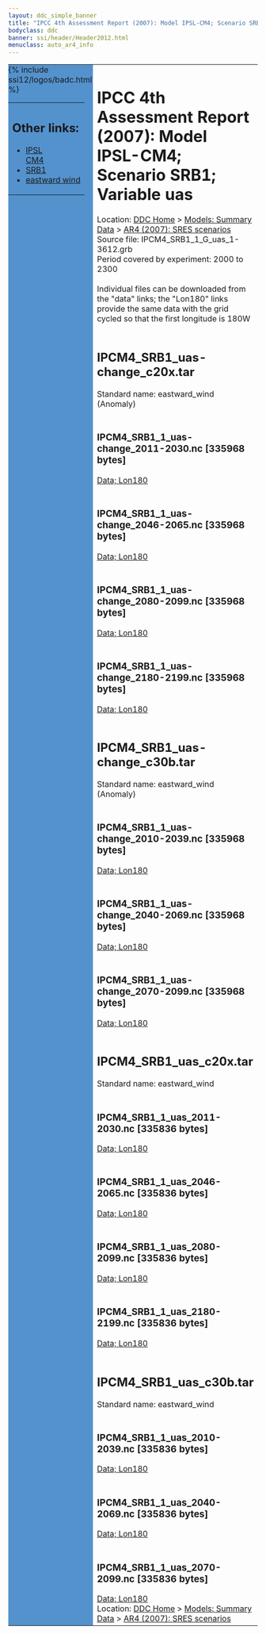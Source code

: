 ```yaml
---
layout: ddc_simple_banner
title: "IPCC 4th Assessment Report (2007): Model IPSL-CM4; Scenario SRB1; Variable uas"
bodyclass: ddc
banner: ssi/header/Header2012.html
menuclass: auto_ar4_info
---
```



<table width="100%" border="0" cellspacing="0" cellpadding="0" style="border-collapse: collapse;">
<tr style="margin:0;padding:0;border:0;">
<td style="margin:0;padding:0;border:0;height:1pt;width:150pt;background:#5492CD;" valign="top" >

<div id="lh-col2" class="auto_ar4_info">
<table class="menumain" bgcolor="#5492CD" cellspacing="0" width="100%" border="0">
<tr><td>
<h2> Other links:</h2>
<ul>
<li><a href="/auto/ar4/model-IPSL-CM4.html">IPSL<br/>CM4</a></li>
<li><a href="/auto/ar4/scenario-SRB1.html">SRB1</a></li>
<li><a href="/auto/ar4/var-eastward_wind.html">eastward wind</a></li>
</ul>
</td></tr>
{% include ssi12/logos/badc.html %}
</table>
</div>
</td>
<td><h1>IPCC 4th Assessment Report (2007): Model IPSL-CM4; Scenario SRB1; Variable uas</h1>

<!-- Breadcrumb1 -->
<div id="breadcrumb1" align="left">
Location: <a href="/index.html">DDC Home</a> > <a href="/sim/gcm_clim/">Models: Summary Data</a>
> <a href="/sim/gcm_clim/SRES_AR4/index.html">AR4 (2007): SRES scenarios</a>
</div>
<!-- End of Breadcrumb1 -->Source file: IPCM4_SRB1_1_G_uas_1-3612.grb
<br/>
Period covered by experiment: 2000 to 2300<br/>
<br/>Individual files can be downloaded from the "data" links; the "Lon180" links provide the same data
         with the grid cycled so that the first longitude is 180W<br/>
<br/><h2>IPCM4_SRB1_uas-change_c20x.tar</h2>
Standard name: eastward_wind (Anomaly)<br>
<br/><h3>IPCM4_SRB1_1_uas-change_2011-2030.nc [335968 bytes]</h3>
<a href="http://apps.ipcc-data.org/cgi-bin/downl/ar4_nc/uas/IPCM4_SRB1_1_uas-change_2011-2030.nc">Data; </a><a href="http://apps.ipcc-data.org/cgi-bin/downl/ar4_nc/uas/IPCM4_SRB1_1_uas-change_2011-2030.cyto180.nc"> Lon180</a><br/>
<br/><h3>IPCM4_SRB1_1_uas-change_2046-2065.nc [335968 bytes]</h3>
<a href="http://apps.ipcc-data.org/cgi-bin/downl/ar4_nc/uas/IPCM4_SRB1_1_uas-change_2046-2065.nc">Data; </a><a href="http://apps.ipcc-data.org/cgi-bin/downl/ar4_nc/uas/IPCM4_SRB1_1_uas-change_2046-2065.cyto180.nc"> Lon180</a><br/>
<br/><h3>IPCM4_SRB1_1_uas-change_2080-2099.nc [335968 bytes]</h3>
<a href="http://apps.ipcc-data.org/cgi-bin/downl/ar4_nc/uas/IPCM4_SRB1_1_uas-change_2080-2099.nc">Data; </a><a href="http://apps.ipcc-data.org/cgi-bin/downl/ar4_nc/uas/IPCM4_SRB1_1_uas-change_2080-2099.cyto180.nc"> Lon180</a><br/>
<br/><h3>IPCM4_SRB1_1_uas-change_2180-2199.nc [335968 bytes]</h3>
<a href="http://apps.ipcc-data.org/cgi-bin/downl/ar4_nc/uas/IPCM4_SRB1_1_uas-change_2180-2199.nc">Data; </a><a href="http://apps.ipcc-data.org/cgi-bin/downl/ar4_nc/uas/IPCM4_SRB1_1_uas-change_2180-2199.cyto180.nc"> Lon180</a><br/>
<br/><h2>IPCM4_SRB1_uas-change_c30b.tar</h2>
Standard name: eastward_wind (Anomaly)<br>
<br/><h3>IPCM4_SRB1_1_uas-change_2010-2039.nc [335968 bytes]</h3>
<a href="http://apps.ipcc-data.org/cgi-bin/downl/ar4_nc/uas/IPCM4_SRB1_1_uas-change_2010-2039.nc">Data; </a><a href="http://apps.ipcc-data.org/cgi-bin/downl/ar4_nc/uas/IPCM4_SRB1_1_uas-change_2010-2039.cyto180.nc"> Lon180</a><br/>
<br/><h3>IPCM4_SRB1_1_uas-change_2040-2069.nc [335968 bytes]</h3>
<a href="http://apps.ipcc-data.org/cgi-bin/downl/ar4_nc/uas/IPCM4_SRB1_1_uas-change_2040-2069.nc">Data; </a><a href="http://apps.ipcc-data.org/cgi-bin/downl/ar4_nc/uas/IPCM4_SRB1_1_uas-change_2040-2069.cyto180.nc"> Lon180</a><br/>
<br/><h3>IPCM4_SRB1_1_uas-change_2070-2099.nc [335968 bytes]</h3>
<a href="http://apps.ipcc-data.org/cgi-bin/downl/ar4_nc/uas/IPCM4_SRB1_1_uas-change_2070-2099.nc">Data; </a><a href="http://apps.ipcc-data.org/cgi-bin/downl/ar4_nc/uas/IPCM4_SRB1_1_uas-change_2070-2099.cyto180.nc"> Lon180</a><br/>
<br/><h2>IPCM4_SRB1_uas_c20x.tar</h2>
Standard name: eastward_wind<br>
<br/><h3>IPCM4_SRB1_1_uas_2011-2030.nc [335836 bytes]</h3>
<a href="http://apps.ipcc-data.org/cgi-bin/downl/ar4_nc/uas/IPCM4_SRB1_1_uas_2011-2030.nc">Data; </a><a href="http://apps.ipcc-data.org/cgi-bin/downl/ar4_nc/uas/IPCM4_SRB1_1_uas_2011-2030.cyto180.nc"> Lon180</a><br/>
<br/><h3>IPCM4_SRB1_1_uas_2046-2065.nc [335836 bytes]</h3>
<a href="http://apps.ipcc-data.org/cgi-bin/downl/ar4_nc/uas/IPCM4_SRB1_1_uas_2046-2065.nc">Data; </a><a href="http://apps.ipcc-data.org/cgi-bin/downl/ar4_nc/uas/IPCM4_SRB1_1_uas_2046-2065.cyto180.nc"> Lon180</a><br/>
<br/><h3>IPCM4_SRB1_1_uas_2080-2099.nc [335836 bytes]</h3>
<a href="http://apps.ipcc-data.org/cgi-bin/downl/ar4_nc/uas/IPCM4_SRB1_1_uas_2080-2099.nc">Data; </a><a href="http://apps.ipcc-data.org/cgi-bin/downl/ar4_nc/uas/IPCM4_SRB1_1_uas_2080-2099.cyto180.nc"> Lon180</a><br/>
<br/><h3>IPCM4_SRB1_1_uas_2180-2199.nc [335836 bytes]</h3>
<a href="http://apps.ipcc-data.org/cgi-bin/downl/ar4_nc/uas/IPCM4_SRB1_1_uas_2180-2199.nc">Data; </a><a href="http://apps.ipcc-data.org/cgi-bin/downl/ar4_nc/uas/IPCM4_SRB1_1_uas_2180-2199.cyto180.nc"> Lon180</a><br/>
<br/><h2>IPCM4_SRB1_uas_c30b.tar</h2>
Standard name: eastward_wind<br>
<br/><h3>IPCM4_SRB1_1_uas_2010-2039.nc [335836 bytes]</h3>
<a href="http://apps.ipcc-data.org/cgi-bin/downl/ar4_nc/uas/IPCM4_SRB1_1_uas_2010-2039.nc">Data; </a><a href="http://apps.ipcc-data.org/cgi-bin/downl/ar4_nc/uas/IPCM4_SRB1_1_uas_2010-2039.cyto180.nc"> Lon180</a><br/>
<br/><h3>IPCM4_SRB1_1_uas_2040-2069.nc [335836 bytes]</h3>
<a href="http://apps.ipcc-data.org/cgi-bin/downl/ar4_nc/uas/IPCM4_SRB1_1_uas_2040-2069.nc">Data; </a><a href="http://apps.ipcc-data.org/cgi-bin/downl/ar4_nc/uas/IPCM4_SRB1_1_uas_2040-2069.cyto180.nc"> Lon180</a><br/>
<br/><h3>IPCM4_SRB1_1_uas_2070-2099.nc [335836 bytes]</h3>
<a href="http://apps.ipcc-data.org/cgi-bin/downl/ar4_nc/uas/IPCM4_SRB1_1_uas_2070-2099.nc">Data; </a><a href="http://apps.ipcc-data.org/cgi-bin/downl/ar4_nc/uas/IPCM4_SRB1_1_uas_2070-2099.cyto180.nc"> Lon180</a><br/>
<!-- Breadcrumb2 -->
<div id="breadcrumb2" align="left">
Location: <a href="/index.html">DDC Home</a> > <a href="/sim/gcm_clim/">Models: Summary Data</a>
> <a href="/sim/gcm_clim/SRES_AR4/index.html">AR4 (2007): SRES scenarios</a>
</div>
<!-- End of Breadcrumb2 --></td></tr></table>
